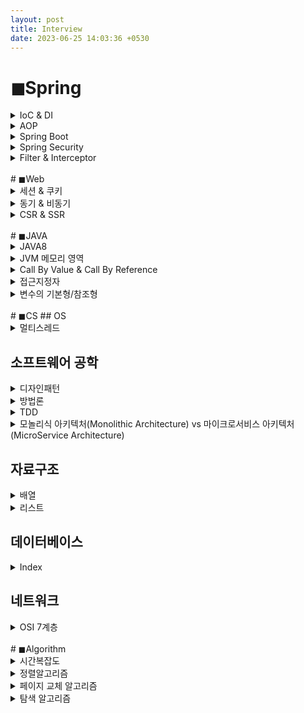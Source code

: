 ```yaml
---
layout: post
title: Interview
date: 2023-06-25 14:03:36 +0530
---
```


<!---------------------------------- Spring ---------------------------------->
# ◼Spring
<details markdown="1">
  <summary>IoC & DI</summary>
* IoC(제어의 역전)
  * 프로그램의 제어 흐름 구조가 뒤바뀌는 것
  * 객체에 대한 제어권이 개발자가 아닌 컨테이너에 넘어가면서 객체의 생성부터 생명주기 관리까지 모든 것을 컨테이너가 맡아서 하게되는데 이를 제어권의 흐름이 바뀌었다고 하여 제어의 역전, IoC라고 한다.
* DI(의존성 주입)
  * 어떤 객체가 사용하는 의존 객체를 직접 만들어 사용하지 않고 주입 받아 사용하는 방법
  * 의존성 주입 방식
    * **Field Injection** : 필드에 @Autowired 어노테이션을 붙여 의존 관계를 주입하는 방법
    * **Setter based Injection** : setter 메소드에 @Autowired 어노테이션을 붙여 의존 관계를 주입하는 방법
    * **Constructor based Injection** : 생성자를 통해 의존 관계를 주입하는 방법. 주입받는 객체가 변하지 않도록 강제할 수 있으며, 의존성의 <u>순환 참조</u>에 대한 예방이 가능하다.(순환 참조 : A가 B에 의존하고 B가 A에 의존하는 형태)
</details>

<details markdown="1">
  <summary>AOP</summary>
* 관점 지향 프로그래밍으로 어플리케이션을 관점이라는 논리적인 단위로 분리해 관리하는 개념이다. <u>소스 코드 상에서 다른 부분에 반복해서 사용되는 코드들을 모듈화</u>하여 비즈니스 로직에서 분리해 재사용하는 것이 AOP의 핵심이다. 로깅, 트랜잭션과 같은 기능 구현에 적합하다.
* 실행 시점 - @Aspect
  * **@Before** : 메소드의 호출전 기능 구행
  * **@After** : 메소드 결과에 관계없이 완료가 되면 기능 수행
  * **@AfterReturning** : 메소드가 성공적으로 결과값을 반환한 후 기능 수행
  * **@AfterThrowing** : 메소드의 예외 발생시 기능 수행
  * **@Around** : 메소드 실행 전후 기능 수행
</details>

<details markdown="1">
  <summary>Spring Boot</summary>
스프링 프레임워크의 생산성을 향상시키기 위해 만들어진 것으로 자동 구성을 통해 기본적인 설정들을 자동으로 처리해준다. 내장형 서버를 제공하기 때문에 웹 어플리케이션을 쉽게 실행/배포할 수 있다.
</details>

<details markdown="1">
  <summary>Spring Security</summary>
* 인증과 권한으로 어플리케이션 보안을 구성하여 보안에 관련된 많은 옵션을 제공해준다.
* 스프링 시큐리티는 filter 기반으로 동작한다.
</details>

<details markdown="1">
  <summary>Filter & Interceptor</summary>
* Filter와 Interceptor는 Servlet 단위에서 실행된다.
* 순서로 봤을 때, Filter가 먼저 실행되며 Interceptor가 이후에 실행된다.
  * Filter : Filter로 지정된 자원에 대하여 요청 내용을 체크하거나 응답 정보를 체크한다.
  * Interceptor : Controller 호출하기 전/후로 작업을 가로챈다.

  ![filter](https://user-images.githubusercontent.com/47884586/131785151-cc895c25-52e5-4cbe-aab9-eeceaccc6327.png)
</details>

<br>
<!---------------------------------- ◼Web ---------------------------------->
# ◼Web
<details markdown="1">
  <summary>세션 & 쿠키</summary>
세션과 쿠키는 HTTP의 비연결성(통신 이후 연결을 끊음)과 비상태성(통신 상태를 유지하지 못함)을 보완하기 위한 기술이다.
* 세션
  * 정보를 서버에 저장한다.
  * 정보가 서버에 저장되기 때문에 보안에 좋다.
  * 서버 메모리를 차지하기 때문에 서버 부하의 위험성을 고려해야 한다.
* 쿠키
  * 정보를 클라이언트에 저장한다.
  * 서버의 자원을 사용하지 않기 때무에 속도가 빠르다.
</details>

<details markdown="1">
  <summary>동기 & 비동기</summary>
* 동기 : 순차적으로 테스크를 수행한다. 서버에 응답을 받을 때 까지 대기한다.
* 비동기 : 병렬적으로 테스크를 수행한다. 서버로부터 응답을 대기하지 않고 다음 작업을 실행한다. 응답 대기 시간이 없고 다른 작업을 할 수 있기 때문에 자원을 효율적으로 사용할 수 있다.
</details>

<details markdown="1">
  <summary>CSR & SSR</summary>
* CSR(Client Side Rendering)
  * 클라이언트측에서 <u>렌더링</u>이 일어나는 구조
  * HTML, CSS와 모든 스크립트들을 한 번에 불러오기 때문에 로딩 속도가 SSR에 비해 느리다.
* SSR(Server Side Rendering)
  * 서버측에서 렌더링 작업을 마친 상태로 클라이언트에 전달하는 구조
  * 매번 서버에 요청하기 때문에 서버 자원 사용이 많다.
  
✔ <u>렌더링</u> : HTML 파일을 받아 브라우저에 뿌려주는 과정
</details>

<br>
<!---------------------------------- JAVA ---------------------------------->
# ◼JAVA
<details markdown="1">
  <summary>JAVA8</summary>
* 람다 표현식 : 식별자없이 실행가능한 함수, 익명 함수라고도 불린다. 메소드를 람다 표현식으로 표현하면 클래스를 만들고 객체를 생성하지 않아도 메소드를 사용할 수 있다.
* Stream : 컬렉션, 배열 등에 요소들을 하나씩 참조하며 반복적인 처리를 할 수 있는 기능이다.
* java.time 패키지 : LocalTime, LocalDate, LocalDateTime 클래스
</details>

<details markdown="1">
  <summary>JVM 메모리 영역</summary>
* **Class Loader**
  * 자바 컴파일러에 의해 생성된 클래스 파일을 Runtime Data Area에 로딩한다.
* **Runtime Data Area** : JVM 메모리 영역
  * Method Area : 클래스 파일을 읽어 클래스에 대한 정보를 저장한다.
  * Heap Area : 인스턴스가 생성되는 공간. new 연산자로 생성된 객체와 배열을 저장한다.(전역변수 포함)
  * Stack Area : 기본 자료형(int, float, char, byte, boolean 등)에 해당하는 지역변수 및 매개변수의 데이터 값이 저장된다.
  * PC Register : Thread가 생성될 때마다 생기는 공간
  * Native Method Stack : 자바 이외의 다른 언어에서 제공되는 메소드의 정보가 저장된다.
* **Execution Engine**
  * Class Loader가 Runtime Data Area에 불러온 바이트 코드를 실행한다.
* **Garbage Collector**
  * Heap Area에 생성된 객체 중 참조되지 않는 객체를 제거한다.
  * JVM이 OS에 메모리를 요청할 때 실행된다.
</details>

<details markdown="1">
  <summary>Call By Value & Call By Reference</summary>
* Call By Value : 함수의 인자를 전달할 때 값을 전달하는 방식
* Call By Reference : 함수의 인자를 전달할 때 주소를 전달하는 방식
</details>

<details markdown="1">
  <summary>접근지정자</summary>
* public : 어떠한 클래스에서도 접근이 가능하다.
* private : 같은  클래스 내에서만 접근이 가능하다.
* protected : 상속받은 클래스 또는 같은 패키지에서만 접근이 가능하다.
* default : 같은 패키지에서만 접근이 가능하다.
</details>

<details markdown="1">
  <summary>변수의 기본형/참조형</summary>
* 기본형(Primitive type)
  * 논리형 : boolean
  * 문자형 : char
  * 정수형 : byte, short, int, long
  * 실수형 : float, double
* 참조형(Reference type)
  * 배열(Array)
  * 열거(Enumeration)
  * 클래스(Class)
  * 인터페이스(Interface)
</details>

<br>
<!---------------------------------- CS ---------------------------------->
# ◼CS
## OS
<details markdown="1">
  <summary>멀티스레드</summary>
* 프로그램을 실행하게 되면 하나의 프로세스가 생성된다.
* 프로세스내에는 실제 작업을 수행하는 스레드가 존재한다.
* 모든 프로세스에는 하나 이상의 스레드가 존재하여 작업을 수행한다. 이 때, 하나의 프로세스 내에 두 개 이상의 스레드가 동시에 작업을 수행하는 것을 멀티 스레드라고 한다.
</details>

## 소프트웨어 공학
<details markdown="1">
  <summary>디자인패턴</summary>
소프트웨어 공학에서 객체간 응집도를 높이고 결합도를 낮추는 좋은 코드 설계를 위한 설계 패턴을 말한다. 이를 통해 생산성을 높이고 유지보수 비용을 절감시킬 수 있다.
* 디자인 패턴은 크게 3가지 유형으로 분류된다.
  * 생성 패턴
    * 프로토 타입 패턴 : 미리 만들어진 객체를 복사해서 객체를 생성하는 방식
    * 싱글톤 패턴 : 하나의 클래스 인스턴스만 생성하여 이에 대한 전역 접근을 제공하는 방식
  * 구조 패턴
    * 브릿지 패턴 : 추상화와 구현을 분리해 인터페이스와 구현의 결합도를 약화하는 방식
    * 데코레이터 패턴 : 기존 객체에 새로운 기능을 추가하거나 오버라이드 하는 방식 
  * 행동 패턴
    * 책임 연쇄 패턴 : Request를 바로 처리할 수 없을 경우 여러 객체를 사슬처럼 연결하고 요청을 해결할 객체를 만날 때까지 객체의 사슬을 따라 요청을 전달한다.
</details>

<details markdown="1">
  <summary>방법론</summary>
</details>

<details markdown="1">
  <summary>TDD</summary>
</details>

<details markdown="1">
  <summary>모놀리식 아키텍처(Monolithic Architecture) vs 마이크로서비스 아키텍처(MicroService Architecture)</summary>
* **모놀리식 아키텍처** : 소프트웨어의 모든 구성요소가 한 프로젝트에 통합 되어 있는 형태
  * 장점
    * 소규모 프로젝트에서는 합리적이고, 개발,빌드,배포,테스트가 용이하다.
  * 단점
    * 어플리케이션 구동시간이 늘어나고 빌드,배포 시간이 길어진다.
* **마이크로서비스 아키텍처** : 하나의 큰 애플리케이션이 여러 개의 작은 서비스 유닛으로 쪼개진 형태
  * 장점 
    * 독립적인 서비스로 배포가 빠르고 모놀리식보다 가볍다.
    * 각 서비스에 따라 개별적으로 서버를 나눌 수 있어 메모리 및 cpu 관리에 효율적이다.
  * 단점 
    * 서비스 간 호출 시 REST API 사용으로 인한 통신비용, Latency(지연시간)가 증가한다.
    * 서비스가 분산되어 있어 트랜잭션 관리, 장애 추적 및 테스트 등이 쉽지 않다.
</details>

## 자료구조
<details markdown="1">
  <summary>배열</summary>
</details>

<details markdown="1">
  <summary>리스트</summary>
</details>

## 데이터베이스
<details markdown="1">
  <summary>Index</summary>
* Index는 데이터의 검색 성능을 향상시켜주는 자료 구조이다.
* Index 원리
  * 테이블에는 <u>데이터의 주소</u>를 나타내는 ROWID(오라클 표기법)가 있다.
  * 테이블 A 컬럼의 인덱스를 생성하면 해당 컬럼과 ROWID로 구성된 인덱스 테이블이 생성된다.
  * A 컬럼을 조건으로 테이블을 조회하면 인덱스 테이블에 해당 ROWID를 참조해서 테이블 레코드의 값을 가져온다.
* Index를 사용하기 좋은 기준
  * WHERE 절이나 JOIN 조건시 자주 사용되는 컬럼
</details>

## 네트워크
<details markdown="1">
  <summary>OSI 7계층</summary>
* **물리 계층**
  * 전기, 기계, 기능적인 특성을 이용해 데이터를 전송한다.
  * 데이터 단위 : 0과 1로 이루어진 비트열

* **데이터 링크 계층**
  * 물리적인 연결을 통하여 인접한 두 장치 간의 신뢰성 있는 정보 전송을 담당(Point-To-Point 전송)
  * 데이터 단위 : 프레임(Frame)

* **네트워크 계층**
  * 데이터를 목적지까지 안전하고 빠르게 전달하는 라우팅 기능을 맡고 있다.
  * 데이터 단위 : 패킷(Packet)

* **전송 계층**
  * 종단 간 신뢰성 있고 정확한 데이터 전송을 담당한다.
  * 데이터 단위 : 세그먼트(Segment)

* **세션 계층**
  * 통신 장치 간 상호작용 및 동기화 제공

* **표현 계층**
  * 코드 간의 번역을 담당하여 사용자 시스템에서 데이터의 형식상 차이를 다루는 부담을 응용 계층으로부터 덜어 준다.
  * 인코딩이나 암호화 등의 동작이 이 계층에서 이루어진다.

* **응용 계층**
  * 응용 프로세스 간의 정보 교환을 담당
  * HTTP, FTP, SMTP, POP3, IMAP, Telnet 등과 같은 프로토콜이 있다.
  
</details>



<br>
<!---------------------------------- Algorithm ---------------------------------->
# ◼Algorithm
<details markdown="1">
  <summary>시간복잡도</summary>
* 시간 복잡도는 어떤 문제를 해결하는 알고리즘이 걸리는 시간을 의미한다.
* 시간 복잡도는 Big-O(빅-오) 표기를 이용해 정의할 수 있다.

```
- O(1) : 일정한 복잡도. 입력값이 증가하더라도 시간이 늘어나지 않는다.
- O(n) : 선형 복잡도. 입력값이 증가함에 따라 같은 비율로 증가한다.
- O(log n) : 로그 복잡도. Big-O 표기법중 O(1) 다음으로 빠른 시간 복잡도를 가진다.
- O(n log n) : 선형 로그형. n * log₂ n만큼의 수행 시간을 가진다.
- O(n²) : 2차 복잡도. 입력값이 증가함에 따라 시간이 n의 제곱수로 증가한다.
- O(2ⁿ) : 기하급수적 복잡도. Big-O 표기법 중 가장 느린 시간 복잡도를 가진다.
```

</details>

<details markdown="1">
  <summary>정렬알고리즘</summary>
* **버블 정렬(Bubble Sort)** : 인접한 두 원소를 비교해 서로 위치를 교환하는 방식의 정렬 알고리즘. 
  
  ※ 평균 및 최악의 경우 시간 복잡도 : <u>O(n^2)</u>
  ```

  ```
* **선택 정렬(Selection Sort)** : 주어진 리스트에서 최소값을 찾아 앞에 위치한 값과 교환하는 방식의 정렬 알고리즘. 최소값을 선택하는 과정을 반복해 정렬을 수행한다.

  ※ 평균 및 최악의 경우 시간 복잡도 : <u>O(n^2)</u>
  ```

  ```
* **삽입 정렬(Insertion Sort)** : 리스트를 정렬된 부분과 정렬되지 않은 부분으로 나누고 정렬되지 않은 부분의 값을 정렬된 부분에 삽입하는 방식으로 정렬을 수행한다. 작은 크기의 리스트나 정렬된 상태에서는 효과적이지만 최악의 경우 다른 알고리즘보다 성능이 떨어질 수 있다.

  ※ 평균 및 최악의 경우 시간 복잡도 : <u>O(n^2)</u>
  ```

  ```
* **퀵 정렬(Quick Sort)** : 리스트에서 하나의 요소를 기준으로 잡고, 기준보다 작은 값은 욎쪽으로, 큰 값은 오른쪽으로 분할하여 재귀적으로 정렬을 수행한다. 평균적으로 빠른 속도를 가지는 알고리즘 중 하나이지만 최악의 경우 성능이 떨어질 수 있다.

  ※ 평균 시간 복잡도 : <u>O(n log n)</u> / 최악의 경우 시간 복잡도 : <u>O(n^2)</u>
  ```

  ```
* **병합 정렬(Merge Sort)** : 리스트 절반으로 잘라 정렬하고, 정렬된 두 개의 리스틀 병합해 전체 리스트를 정렬한다. 안정적이면서 효율적인 알고리즘이지만 추가적인 메모리 공간이 필요하다는 단점이 있다.

  ※ 평균 및 최악의 경우 시간 복잡도 : <u>O(n log n)</u>
  ```

  ```
* **힙 정렬(Heap Sort)** : 완전 이진트리 구조를 활용하여 정렬을 수행한다. 주어진 리스트를 힙으로 만들고, 힙에서 최대값(또는 최소값)을 추출해 정렬된 순서로 배열한다.

  ※ 평균 및 최악의 경우 시간 복잡도 : <u>O(n log n)</u>
  ```

  ```
</details>

<details markdown="1">
  <summary>페이지 교체 알고리즘</summary>
* **FIFO(First In First Out)** : 가장 먼저 메모리에 올라온 페이지를 가장 먼저 내보내는 알고리즘
* **OPT(Optimal)** : 앞으로 가장 오랫동안 사용하지 않을 페이지를 교체하는 알고리즘
* **LRU(Least Recently Used)** : 가장 오랫동안 사용하지 않은 페이지를 교체하는 알고리즘
* **LFU(Least Frequently Used)** : 참조 횟수가 가장 적은 페이지를 교체하는 알고리즘
* **MFU(Most Frequently User)** : 참조 횟수가 가장 많은 페이지를 교체하는 알고리즘
</details>

<details markdown="1">
  <summary>탐색 알고리즘</summary>

</details>